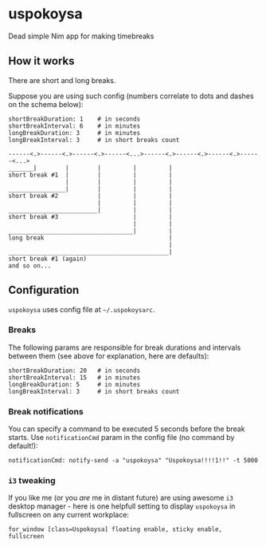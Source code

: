 # uspokoysa
Dead simple Nim app for making timebreaks

## How it works
There are short and long breaks.

Suppose you are using such config (numbers correlate to dots and dashes on the schema below):
```
shortBreakDuration: 1    # in seconds
shortBreakInterval: 6    # in minutes
longBreakDuration: 3     # in minutes
longBreakInterval: 3     # in short breaks count
```

```
------<.>------<.>------<.>------<...>------<.>------<.>------<.>------<...>
_______|        |        |         |         |
short break #1  |        |         |         |
                |        |         |         |
________________|        |         |         |
short break #2           |         |         |
                         |         |         |
_________________________|         |         |
short break #3                     |         |
                                   |         |
___________________________________|         |
long break                                   |
                                             |
_____________________________________________|
short break #1 (again)
and so on...
```

## Configuration
`uspokoysa` uses config file at `~/.uspokoysarc`.

### Breaks
The following params are responsible for break durations and intervals between them (see above for explanation, here are defaults):
```
shortBreakDuration: 20   # in seconds
shortBreakInterval: 15   # in minutes
longBreakDuration: 5     # in minutes
longBreakInterval: 3     # in short breaks count
```

### Break notifications
You can specify a command to be executed 5 seconds before the break starts. Use `notificationCmd` param in the config file (no command by default!):
```
notificationCmd: notify-send -a "uspokoysa" "Uspokoysa!!!!1!!" -t 5000
```

### `i3` tweaking
If you like me (or you *are* me in distant future) are using awesome `i3` desktop manager - here is one helpfull setting to display `uspokoysa` in fullscreen on any current workplace:
```
for_window [class=Uspokoysa] floating enable, sticky enable, fullscreen
```

